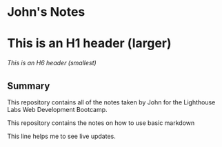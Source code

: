 # John's Notes
# This is an H1 header (larger)
###### This is an H6 header (smallest)

## Summary

This repository contains all of the notes taken by John for the Lighthouse Labs Web Development Bootcamp.

This repository contains the notes on how to use basic markdown

This line helps me to see live updates.